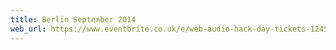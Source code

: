 ```yaml
---
title: Berlin September 2014
web_url: https://www.eventbrite.co.uk/e/web-audio-hack-day-tickets-12451959145
---
```


